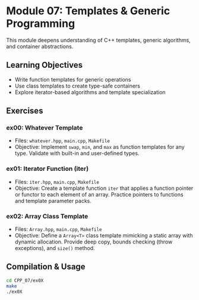 # Module 07: Templates & Generic Programming

This module deepens understanding of C++ templates, generic algorithms, and container abstractions.

## Learning Objectives

- Write function templates for generic operations
- Use class templates to create type-safe containers
- Explore iterator-based algorithms and template specialization

## Exercises

### ex00: Whatever Template
- Files: `whatever.hpp`, `main.cpp`, `Makefile`
- Objective: Implement `swap`, `min`, and `max` as function templates for any type. Validate with built-in and user-defined types.

### ex01: Iterator Function (iter)
- Files: `iter.hpp`, `main.cpp`, `Makefile`
- Objective: Create a template function `iter` that applies a function pointer or functor to each element of an array. Practice pointers to functions and template parameter packs.

### ex02: Array Class Template
- Files: `Array.hpp`, `main.cpp`, `Makefile`
- Objective: Define a `Array<T>` class template mimicking a static array with dynamic allocation. Provide deep copy, bounds checking (throw exceptions), and `size()` method.

## Compilation & Usage

```bash
cd CPP_07/ex0X
make
./ex0X
```
